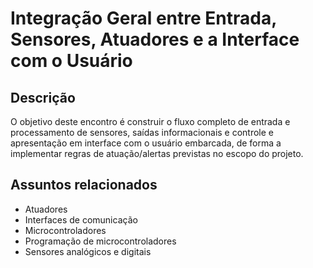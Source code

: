 # Integração Geral entre Entrada, Sensores, Atuadores e a Interface com o Usuário

## Descrição
O objetivo deste encontro é construir o fluxo completo de entrada e processamento de sensores, saídas informacionais e controle e apresentação em interface com o usuário embarcada, de forma a implementar regras de atuação/alertas previstas no escopo do projeto.

## Assuntos relacionados

- Atuadores
- Interfaces de comunicação
- Microcontroladores
- Programação de microcontroladores
- Sensores analógicos e digitais

